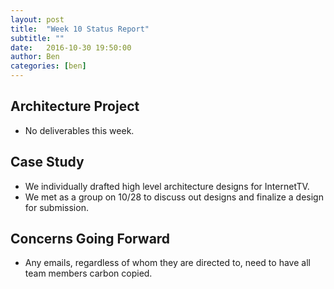 ```yaml
---
layout: post
title:  "Week 10 Status Report"
subtitle: ""
date:   2016-10-30 19:50:00
author: Ben
categories: [ben]
---
```


## Architecture Project

* No deliverables this week.

## Case Study

* We individually drafted high level architecture designs for InternetTV.
* We met as a group on 10/28 to discuss out designs and finalize a design for submission.

## Concerns Going Forward

* Any emails, regardless of whom they are directed to, need to have all team members carbon copied.
